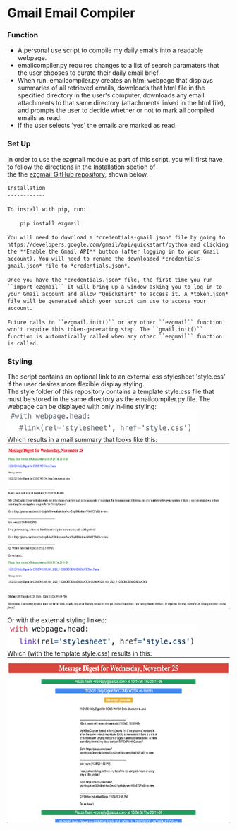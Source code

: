# Gmail Email Compiler
### Function
<ul>
<li>A personal use script to compile my daily emails into a readable webpage.  </li>
<li>emailcompiler.py requires changes to a list of search paramaters that the user chooses to curate their daily email brief.  </li>
<li>When run, emailcompiler.py creates an html webpage that displays summaries of all retrieved emails, downloads that html file in the specified directory in the user's computer, downloads any email attachments to that same directory (attachments linked in the html file), and prompts the user to decide whether or not to mark all compiled emails as read.</li>
<li>If the user selects 'yes' the emails are marked as read.</li>
</ul>  

### Set Up
In order to use the ezgmail module as part of this script, you will first have to follow the directions in the Installation section of  
the the [ezgmail GitHub repository](https://github.com/asweigart/ezgmail), shown below.

	Installation
	------------

	To install with pip, run:

    	pip install ezgmail

	You will need to download a *credentials-gmail.json* file by going to https://developers.google.com/gmail/api/quickstart/python and clicking the **Enable the Gmail API** button (after logging in to your Gmail account). You will need to rename the downloaded *credentials-gmail.json* file to *credentials.json*.

	Once you have the *credentials.json* file, the first time you run ``import ezgmail`` it will bring up a window asking you to log in to your Gmail account and allow "Quickstart" to access it. A *token.json* file will be generated which your script can use to access your account.

	Future calls to ``ezgmail.init()`` or any other ``ezgmail`` function won't require this token-generating step. The ``gmail.init()`` function is automatically called when any other ``ezgmail`` function is called.
	
### Styling
The script contains an optional link to an external css stylesheet 'style.css' if the user desires more flexible display styling.  
The style folder of this repository contains a template style.css file that must be stored in the same directory as the emailcompiler.py file.
The webpage can be displayed with only in-line styling:  
<img src="images/internalstyling.jpg" width="430" height="55" />  
Which results in a mail summary that looks like this:  
<img src="images/webpagenostyling.jpg" width="650" height="375" />   

Or with the external styling linked:  
<img src="images/externalstyling.jpg" width="430" height="55" />   
Which (with the template style.css) results in this:  
<img src="images/webpagewithstyling.jpg" alt="WithStyling"
	title="Withstyling" width="650" height="375" />  
